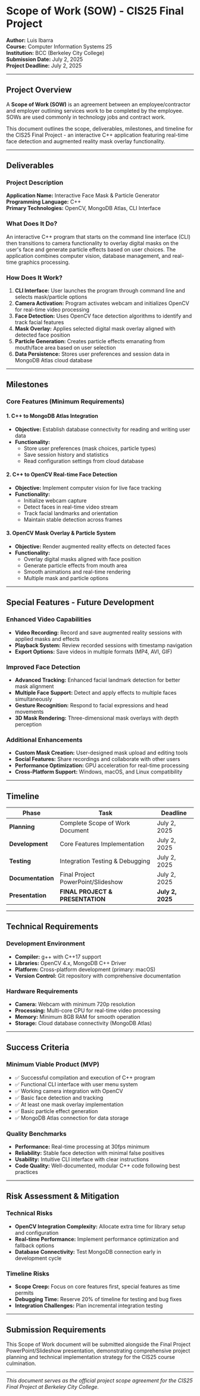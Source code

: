 # Scope of Work (SOW) - CIS25 Final Project

**Author:** Luis Ibarra  
**Course:** Computer Information Systems 25  
**Institution:** BCC (Berkeley City College)  
**Submission Date:** July 2, 2025  
**Project Deadline:** July 2, 2025

---

## Project Overview

A **Scope of Work (SOW)** is an agreement between an employee/contractor and employer outlining services work to be completed by the employee. SOWs are used commonly in technology jobs and contract work.

This document outlines the scope, deliverables, milestones, and timeline for the CIS25 Final Project - an interactive C++ application featuring real-time face detection and augmented reality mask overlay functionality.

---

## Deliverables

### Project Description

**Application Name:** Interactive Face Mask & Particle Generator  
**Programming Language:** C++  
**Primary Technologies:** OpenCV, MongoDB Atlas, CLI Interface

### What Does It Do?

An interactive C++ program that starts on the command line interface (CLI) then transitions to camera functionality to overlay digital masks on the user's face and generate particle effects based on user choices. The application combines computer vision, database management, and real-time graphics processing.

### How Does It Work?

1. **CLI Interface:** User launches the program through command line and selects mask/particle options
2. **Camera Activation:** Program activates webcam and initializes OpenCV for real-time video processing
3. **Face Detection:** Uses OpenCV face detection algorithms to identify and track facial features
4. **Mask Overlay:** Applies selected digital mask overlay aligned with detected face position
5. **Particle Generation:** Creates particle effects emanating from mouth/face area based on user selection
6. **Data Persistence:** Stores user preferences and session data in MongoDB Atlas cloud database

---

## Milestones

### Core Features (Minimum Requirements)

#### 1. C++ to MongoDB Atlas Integration

- **Objective:** Establish database connectivity for reading and writing user data
- **Functionality:**
  - Store user preferences (mask choices, particle types)
  - Save session history and statistics
  - Read configuration settings from cloud database

#### 2. C++ to OpenCV Real-time Face Detection

- **Objective:** Implement computer vision for live face tracking
- **Functionality:**
  - Initialize webcam capture
  - Detect faces in real-time video stream
  - Track facial landmarks and orientation
  - Maintain stable detection across frames

#### 3. OpenCV Mask Overlay & Particle System

- **Objective:** Render augmented reality effects on detected faces
- **Functionality:**
  - Overlay digital masks aligned with face position
  - Generate particle effects from mouth area
  - Smooth animations and real-time rendering
  - Multiple mask and particle options

---

## Special Features - Future Development

### Enhanced Video Capabilities

- **Video Recording:** Record and save augmented reality sessions with applied masks and effects
- **Playback System:** Review recorded sessions with timestamp navigation
- **Export Options:** Save videos in multiple formats (MP4, AVI, GIF)

### Improved Face Detection

- **Advanced Tracking:** Enhanced facial landmark detection for better mask alignment
- **Multiple Face Support:** Detect and apply effects to multiple faces simultaneously
- **Gesture Recognition:** Respond to facial expressions and head movements
- **3D Mask Rendering:** Three-dimensional mask overlays with depth perception

### Additional Enhancements

- **Custom Mask Creation:** User-designed mask upload and editing tools
- **Social Features:** Share recordings and collaborate with other users
- **Performance Optimization:** GPU acceleration for real-time processing
- **Cross-Platform Support:** Windows, macOS, and Linux compatibility

---

## Timeline

| Phase             | Task                               | Deadline         |
| ----------------- | ---------------------------------- | ---------------- |
| **Planning**      | Complete Scope of Work Document    | July 2, 2025     |
| **Development**   | Core Features Implementation       | July 2, 2025     |
| **Testing**       | Integration Testing & Debugging    | July 2, 2025     |
| **Documentation** | Final Project PowerPoint/Slideshow | July 2, 2025     |
| **Presentation**  | **FINAL PROJECT & PRESENTATION**   | **July 2, 2025** |

---

## Technical Requirements

### Development Environment

- **Compiler:** g++ with C++17 support
- **Libraries:** OpenCV 4.x, MongoDB C++ Driver
- **Platform:** Cross-platform development (primary: macOS)
- **Version Control:** Git repository with comprehensive documentation

### Hardware Requirements

- **Camera:** Webcam with minimum 720p resolution
- **Processing:** Multi-core CPU for real-time video processing
- **Memory:** Minimum 8GB RAM for smooth operation
- **Storage:** Cloud database connectivity (MongoDB Atlas)

---

## Success Criteria

### Minimum Viable Product (MVP)

- ✅ Successful compilation and execution of C++ program
- ✅ Functional CLI interface with user menu system
- ✅ Working camera integration with OpenCV
- ✅ Basic face detection and tracking
- ✅ At least one mask overlay implementation
- ✅ Basic particle effect generation
- ✅ MongoDB Atlas connection for data storage

### Quality Benchmarks

- **Performance:** Real-time processing at 30fps minimum
- **Reliability:** Stable face detection with minimal false positives
- **Usability:** Intuitive CLI interface with clear instructions
- **Code Quality:** Well-documented, modular C++ code following best practices

---

## Risk Assessment & Mitigation

### Technical Risks

- **OpenCV Integration Complexity:** Allocate extra time for library setup and configuration
- **Real-time Performance:** Implement performance optimization and fallback options
- **Database Connectivity:** Test MongoDB connection early in development cycle

### Timeline Risks

- **Scope Creep:** Focus on core features first, special features as time permits
- **Debugging Time:** Reserve 20% of timeline for testing and bug fixes
- **Integration Challenges:** Plan incremental integration testing

---

## Submission Requirements

This Scope of Work document will be submitted alongside the Final Project PowerPoint/Slideshow presentation, demonstrating comprehensive project planning and technical implementation strategy for the CIS25 course culmination.

---

_This document serves as the official project scope agreement for the CIS25 Final Project at Berkeley City College._
